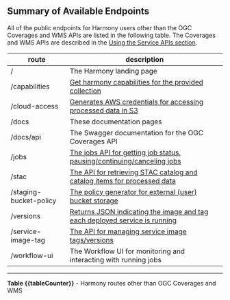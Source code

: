 ## Summary of Available Endpoints

All of the public endpoints for Harmony users other than the OGC Coverages and WMS APIs are listed in the following table. The Coverages and WMS APIs are described in the [Using the Service APIs section](#using-the-service-apis).

| route                  | description                                                                                       |
|------------------------|---------------------------------------------------------------------------------------------------|
| /                      | The Harmony landing page                                                                          |
| /capabilities          | [Get harmony capabilities for the provided collection](#capabilities-details)                     |
| /cloud-access          | [Generates AWS credentials for accessing processed data in S3](#cloud-access-details)             |
| /docs                  | These documentation pages                                                                         |
| /docs/api              | The Swagger documentation for the OGC Coverages API                                               |
| /jobs                  | [The jobs API for getting job status, pausing/continuing/canceling jobs](#jobs-details)           |
| /stac                  | [The API for retrieving STAC catalog and catalog items for processed data](#stac-details)         |
| /staging-bucket-policy | [The policy generator for external (user) bucket storage](#user-owned-buckets-for-harmony-output) |
| /versions              | [Returns JSON indicating the image and tag each deployed service is running](#versions-details)   |
| /service-image-tag              | [The API for managing service image tags/versions](#service-image-tags-details)   |
| /workflow-ui           | The Workflow UI for monitoring and interacting with running jobs                                  |
---
**Table {{tableCounter}}** - Harmony routes other than OGC Coverages and WMS

<br/>
<br/>
